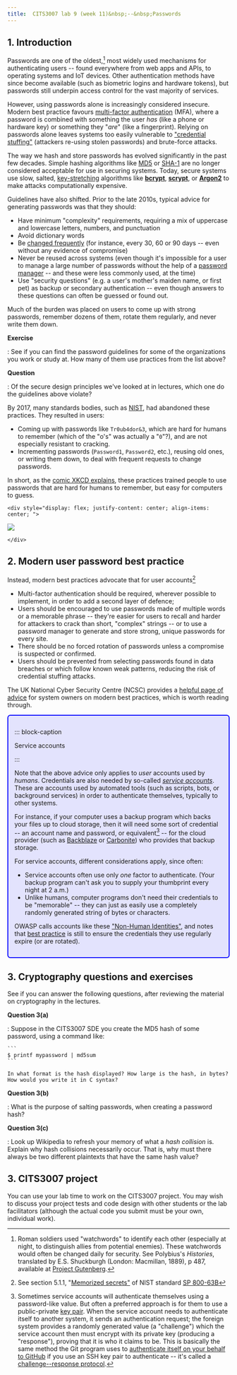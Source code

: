 ```yaml
---
title:  CITS3007 lab 9 (week 11)&nbsp;--&nbsp;Passwords
---
```


## 1. Introduction

Passwords are one of the oldest,[^age] most widely used mechanisms for authenticating users -- found
everywhere from web apps and APIs, to operating systems and IoT devices. Other authentication
methods have since become available (such as biometric logins and hardware tokens), but
passwords still underpin access control for the vast majority of services.

[^age]: Roman soldiers used "watchwords" to identify each other (especially at night, to
  distinguish allies from potential enemies). These watchwords would often be changed daily for
  security. See Polybius's *Histories*, translated by E.S. Shuckburgh (London: Macmillan,
  1889), p 487, available at [Project
  Gutenberg](https://www.gutenberg.org/files/44125/44125-h/44125-h.htm#Page_487).

  

However, using passwords alone is increasingly considered insecure. Modern best practice
favours [multi-factor authentication][mfa] (MFA), where a password is combined with
something the user *has* (like a phone or hardware key) or something they "*are*" (like a
fingerprint). Relying on passwords alone leaves systems too easily vulnerable to
["credential stuffing"][cs] (attackers re-using stolen passwords) and brute-force attacks.

[mfa]: https://en.wikipedia.org/wiki/Multi-factor_authentication
[cs]: https://en.wikipedia.org/wiki/Credential_stuffing

The way we hash and store passwords has evolved significantly in the past few decades.
Simple hashing algorithms like [MD5][md5] or [SHA-1][sha1] are no longer considered
acceptable for use in securing systems. Today, secure systems use slow, salted,
[key-stretching][ks]
algorithms like **[bcrypt][bcrypt]**, **[scrypt][scrypt]**, or **[Argon2][argon2]** to make
attacks computationally expensive.

Guidelines have also shifted. Prior to the late 2010s, typical advice for generating
passwords was that they should:

- Have minimum "complexity" requirements, requiring a mix of uppercase and lowercase
  letters, numbers, and punctuation
- Avoid dictionary words
- Be [changed frequently][passpol] (for instance, every 30, 60 or 90 days -- even without any evidence
  of compromise)
- Never be reused across systems (even though it's impossible for a user to manage a large
  number of passwords without the help of a [password manager][pm] -- and these were less
  commonly used, at the time)
- Use "security questions" (e.g. a user's mother's maiden name, or first pet) as backup or
  secondary authentication -- even though answers to these questions can often be guessed or
  found out.

[pm]: https://en.wikipedia.org/wiki/Password_manager
[passpol]: https://en.wikipedia.org/wiki/Password_policy

Much of the burden was placed on users to come up with strong passwords, remember dozens of
them, rotate them regularly, and never write them down.

**Exercise**

:   See if you can find the password guidelines for some of the organizations
    you work or study at. How many of them use practices from the list above?

**Question**

:   Of the secure design principles we've looked at in lectures, which one
    do the guidelines above violate?




By 2017, many standards bodies, such as [NIST][nist], had abandoned these practices.
They resulted in users:

- Coming up with passwords like `Tr0ub4dor&3`, which are hard for humans to remember (which
  of the "o's" was actually a "`0`"?), and are not especially resistant to cracking.
- Incrementing passwords (`Password1`, `Password2`, etc.), reusing old ones, or writing them
  down, to deal with frequent requests to change passwords.

In short, as the [comic XKCD explains][xkcd], these practices trained people to use
passwords that are hard for humans to remember, but easy for computers to guess.

[nist]: https://www.nist.gov
[xkcd]: https://xkcd.com/936/

```{=html}
<div style="display: flex; justify-content: center; align-items: center; ">
```

[![](https://imgs.xkcd.com/comics/password_strength.png)](https://xkcd.com/936/)

```{=html}
</div>
```

## 2. Modern user password best practice

Instead, modern best practices advocate that for user accounts[^password-recs]

- Multi-factor authentication should be required, wherever possible to implement,
  in order to add a second layer of defence;
- Users should be encouraged to use passwords made of multiple words or a memorable phrase --
  they're easier for users to recall and harder for attackers to crack than short, "complex"
  strings -- or to use a password manager to generate and store strong, unique passwords for
  every site.
- There should be no forced rotation of passwords unless a compromise is suspected or confirmed.
- Users should be prevented from selecting passwords found in data breaches or which follow
  known weak patterns, reducing the risk of credential stuffing attacks.

[^password-recs]: See section 5.1.1, "[Memorized secrets"][memsec] of NIST standard
  [SP 800-63B][nist-std]

The UK National Cyber Security Centre (NCSC) provides a [helpful page of
advice][ncsc-advice] for system owners on modern best practices, which is worth reading
through.

[ncsc-advice]: https://www.ncsc.gov.uk/collection/passwords/updating-your-approach#PasswordGuidance:UpdatingYourApproach-Don'tenforceregularpasswordexpiry

<div style="border: solid 2pt blue; background-color: hsla(241, 100%,50%, 0.1); padding: 1em; border-radius: 5pt; margin-top: 1em;">

::: block-caption

Service accounts

:::

Note that the above advice only applies to *user* accounts used by
*humans*. Credentials are also needed by so-called [*service accounts*][serv-acc]. These
are accounts used by automated tools (such as scripts, bots, or background services) in
order to authenticate themselves, typically to other systems.

For instance, if your computer uses a backup program which backs your files up
to cloud storage, then it will need some sort of credential -- an account name and
password, or equivalent[^serv-creds] -- for the cloud provider (such as [Backblaze][bb]
or [Carbonite][carb]) who provides that backup storage.

[bb]: https://www.backblaze.com
[carb]: https://www.carbonite.com

For service accounts, different considerations apply, since often:

- Service accounts often use only _one_ factor to authenticate. (Your backup program can't
  ask you to supply your thumbprint every night at 2 a.m.)
- Unlike humans, computer programs don't need their credentials to be "memorable" -- they can just
  as easily use a completely randomly generated string of bytes or characters.

OWASP calls accounts like these
["Non-Human Identities"][nhi], and notes that [best practice][service-rot] is still to
ensure the credentials they use regularly expire (or are rotated).

</div>

[^serv-creds]: Sometimes service accounts will authenticate themselves using a password-like
  value. But often a preferred approach is for them to use a public-private [key pair][kp].
  When the service account needs to authenticate itself to another system, it sends an
  authentication request; the foreign system provides a randomly generated value (a
  "challenge") which the service account then must encrypt with its private key (producing a
  "response"), proving that it is who it claims to be.  This is basically the same method the
  Git program uses to [authenticate itself on your behalf to GitHub][github-challenge] if
  you use an SSH key pair to authenticate -- it's called a [challenge--response protocol][cprot].

[memsec]: https://pages.nist.gov/800-63-3/sp800-63b.html#memsecret
[nist-std]: https://pages.nist.gov/800-63-3/sp800-63b.html
[serv-acc]: https://en.wikipedia.org/wiki/Service_account
[nhi]: https://owasp.org/www-project-non-human-identities-top-10/2025/
[service-rot]: https://owasp.org/www-project-non-human-identities-top-10/2025/7-long-lived-secrets/
[kp]: https://en.wiktionary.org/wiki/keypair
[github-challenge]: https://medium.com/@mehul25/how-github-ssh-keys-work-25dcd2452512
[cprot]: https://csrc.nist.gov/glossary/term/challenge_response_protocol


[md5]: https://en.wikipedia.org/wiki/MD5
[sha1]: https://en.wikipedia.org/wiki/SHA-1
[ks]: https://en.wikipedia.org/wiki/Key_stretching
[bcrypt]: https://en.wikipedia.org/wiki/Bcrypt
[scrypt]: https://en.wikipedia.org/wiki/Scrypt
[argon2]: https://en.wikipedia.org/wiki/Argon2

## 3. Cryptography questions and exercises

See if you can answer the following questions, after reviewing the material on cryptography
in the lectures.

**Question 3(a)**

:   Suppose in the CITS3007 SDE you create the MD5 hash of some password, using a command like:

    ```
    $ printf mypassword | md5sum
    ```

    In what format is the hash displayed? How large is the hash, in bytes?
    How would you write it in C syntax?



**Question 3(b)**

:   What is the purpose of salting passwords, when creating a password hash?



**Question 3(c)**

:   Look up Wikipedia to refresh your memory of what a *hash collision* is. Explain why hash
    collisions necessarily occur. That is, why must there always be two different plaintexts
    that have the same hash value?



## 3. CITS3007 project

You can use your lab time to work on the CITS3007 project. You may wish to discuss your
project tests and code design with other students or the lab facilitators (although the
actual code you submit must be your own, individual work).

<!-- vim: syntax=markdown tw=92 :
-->
